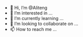 - 👋 Hi, I’m @Aliteng
- 👀 I’m interested in ...
- 🌱 I’m currently learning ...
- 💞️ I’m looking to collaborate on ...
- 📫 How to reach me ...

<!---
Aliteng/Aliteng is a ✨ special ✨ repository because its `README.md` (this file) appears on your GitHub profile.
You can click the Preview link to take a look at your changes.
--->
